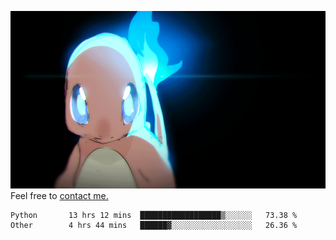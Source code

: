[gif]: https://raw.githubusercontent.com/uysalserkan/uysalserkan/master/charmander-2.gif

![gif]
Feel free to [contact me.](mailto:uysalserkan08@gmail.com)
<!--
<div align="center">
<p>Profile Visitor Counter</p>
<img src="https://profile-counter.glitch.me/uysalserkan/count.svg" alt="hit counter" align="center">
</div>
-->
<!--START_SECTION:waka-->

```text
Python       13 hrs 12 mins  ██████████████████▒░░░░░░   73.38 %
Other        4 hrs 44 mins   ██████▓░░░░░░░░░░░░░░░░░░   26.36 %
```

<!--END_SECTION:waka-->

